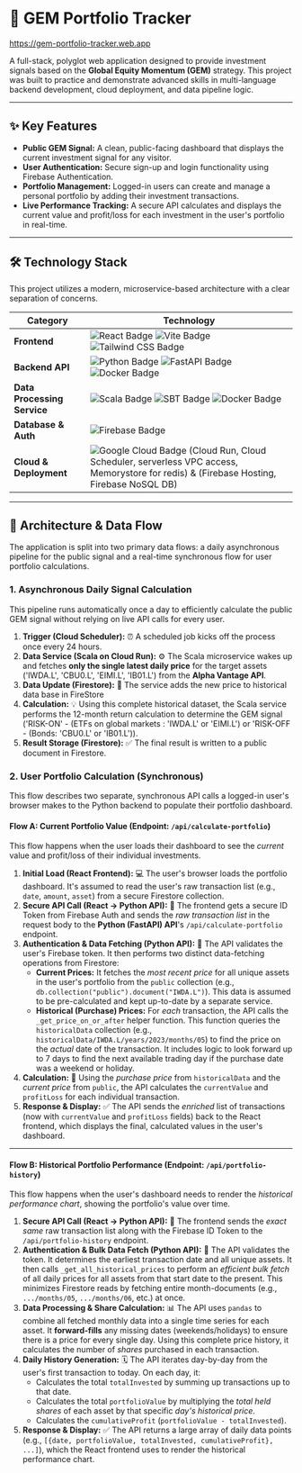 # 🚀 GEM Portfolio Tracker
https://gem-portfolio-tracker.web.app

A full-stack, polyglot web application designed to provide investment signals based on the **Global Equity Momentum (GEM)** strategy. This project was built to practice and demonstrate advanced skills in multi-language backend development, cloud deployment, and data pipeline logic.

---

## ✨ Key Features

* **Public GEM Signal:** A clean, public-facing dashboard that displays the current investment signal for any visitor.
* **User Authentication:** Secure sign-up and login functionality using Firebase Authentication.
* **Portfolio Management:** Logged-in users can create and manage a personal portfolio by adding their investment transactions.
* **Live Performance Tracking:** A secure API calculates and displays the current value and profit/loss for each investment in the user's portfolio in real-time.

---

## 🛠️ Technology Stack

This project utilizes a modern, microservice-based architecture with a clear separation of concerns.

| Category                | Technology                                                                                                  |
| ----------------------- | ----------------------------------------------------------------------------------------------------------- |
| **Frontend** | ![React Badge](https://img.shields.io/badge/React-61DAFB?logo=react&logoColor=black) ![Vite Badge](https://img.shields.io/badge/Vite-646CFF?logo=vite&logoColor=white) ![Tailwind CSS Badge](https://img.shields.io/badge/Tailwind_CSS-06B6D4?logo=tailwindcss&logoColor=white) |
| **Backend API** | ![Python Badge](https://img.shields.io/badge/Python-3776AB?logo=python&logoColor=white) ![FastAPI Badge](https://img.shields.io/badge/FastAPI-009688?logo=fastapi&logoColor=white) ![Docker Badge](https://img.shields.io/badge/Docker-2496ED?logo=docker&logoColor=white) |
| **Data Processing Service** | ![Scala Badge](https://img.shields.io/badge/Scala-DC322F?logo=scala&logoColor=white) ![SBT Badge](https://img.shields.io/badge/SBT-262626?logo=sbt&logoColor=white) ![Docker Badge](https://img.shields.io/badge/Docker-2496ED?logo=docker&logoColor=white) |
| **Database & Auth** | ![Firebase Badge](https://img.shields.io/badge/Firebase-FFCA28?logo=firebase&logoColor=black)                |
| **Cloud & Deployment** | ![Google Cloud Badge](https://img.shields.io/badge/Google_Cloud-4285F4?logo=googlecloud&logoColor=white) (Cloud Run, Cloud Scheduler, serverless VPC access, Memorystore for redis) & (Firebase Hosting, Firebase NoSQL DB)  |

---

## 🌊 Architecture & Data Flow

The application is split into two primary data flows: a daily asynchronous pipeline for the public signal and a real-time synchronous flow for user portfolio calculations.

### 1. Asynchronous Daily Signal Calculation

This pipeline runs automatically once a day to efficiently calculate the public GEM signal without relying on live API calls for every user.



1.  **Trigger (Cloud Scheduler):** ⏰ A scheduled job kicks off the process once every 24 hours.
2.  **Data Service (Scala on Cloud Run):** ⚙️ The Scala microservice wakes up and fetches **only the single latest daily price** for the target assets ('IWDA.L', 'CBU0.L', 'EIMI.L', 'IB01.L') from the **Alpha Vantage API**.
3.  **Data Update (Firestore):** 💾 The service adds the new price to historical data base in FireStore
4.  **Calculation:** 💡 Using this complete historical dataset, the Scala service performs the 12-month return calculation to determine the GEM signal ('RISK-ON' - (ETFs on global markets : 'IWDA.L' or 'EIMI.L') or 'RISK-OFF - (Bonds: 'CBU0.L' or 'IB01.L')).
5.  **Result Storage (Firestore):** ✅ The final result is written to a public document in Firestore.

### 2. User Portfolio Calculation (Synchronous)

This flow describes two separate, synchronous API calls a logged-in user's browser makes to the Python backend to populate their portfolio dashboard.

#### Flow A: Current Portfolio Value (Endpoint: `/api/calculate-portfolio`)

This flow happens when the user loads their dashboard to see the *current* value and profit/loss of their individual investments.

1.  **Initial Load (React Frontend):** 💻 The user's browser loads the portfolio dashboard. It's assumed to read the user's raw transaction list (e.g., `date`, `amount`, `asset`) from a secure Firestore collection.
2.  **Secure API Call (React -> Python API):** 🔐 The frontend gets a secure ID Token from Firebase Auth and sends the *raw transaction list* in the request body to the **Python (FastAPI) API**'s `/api/calculate-portfolio` endpoint.
3.  **Authentication & Data Fetching (Python API):** 🐍 The API validates the user's Firebase token. It then performs two distinct data-fetching operations from Firestore:
    * **Current Prices:** It fetches the *most recent price* for all unique assets in the user's portfolio from the `public` collection (e.g., `db.collection("public").document("IWDA.L")`). This data is assumed to be pre-calculated and kept up-to-date by a separate service.
    * **Historical (Purchase) Prices:** For *each* transaction, the API calls the `_get_price_on_or_after` helper function. This function queries the `historicalData` collection (e.g., `historicalData/IWDA.L/years/2023/months/05`) to find the price on the *actual* date of the transaction. It includes logic to look forward up to 7 days to find the next available trading day if the purchase date was a weekend or holiday.
4.  **Calculation:** 🧠 Using the *purchase price* from `historicalData` and the *current price* from `public`, the API calculates the `currentValue` and `profitLoss` for each individual transaction.
5.  **Response & Display:** ✅ The API sends the *enriched* list of transactions (now with `currentValue` and `profitLoss` fields) back to the React frontend, which displays the final, calculated values in the user's dashboard.

---

#### Flow B: Historical Portfolio Performance (Endpoint: `/api/portfolio-history`)

This flow happens when the user's dashboard needs to render the *historical performance chart*, showing the portfolio's value over time.

1.  **Secure API Call (React -> Python API):** 🔐 The frontend sends the *exact same* raw transaction list along with the Firebase ID Token to the `/api/portfolio-history` endpoint.
2.  **Authentication & Bulk Data Fetch (Python API):** 🐍 The API validates the token. It determines the earliest transaction date and all unique assets. It then calls `_get_all_historical_prices` to perform an *efficient bulk fetch* of all daily prices for all assets from that start date to the present. This minimizes Firestore reads by fetching entire month-documents (e.g., `.../months/05`, `.../months/06`, etc.) at once.
3.  **Data Processing & Share Calculation:** 📊 The API uses `pandas` to combine all fetched monthly data into a single time series for each asset. It **forward-fills** any missing dates (weekends/holidays) to ensure there is a price for every single day. Using this complete price history, it calculates the number of *shares* purchased in each transaction.
4.  **Daily History Generation:** 🗓️ The API iterates day-by-day from the user's first transaction to today. On each day, it:
    * Calculates the total `totalInvested` by summing up transactions up to that date.
    * Calculates the total `portfolioValue` by multiplying the *total held shares* of each asset by that specific *day's historical price*.
    * Calculates the `cumulativeProfit` (`portfolioValue - totalInvested`).
5.  **Response & Display:** ✅ The API returns a large array of daily data points (e.g., `[{date, portfolioValue, totalInvested, cumulativeProfit}, ...]`), which the React frontend uses to render the historical performance chart.
